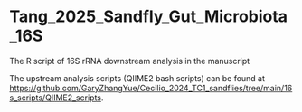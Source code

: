 # Tang_2025_Sandfly_Gut_Microbiota_16S
The R script of 16S rRNA downstream analysis in the manuscript

The upstream analysis scripts (QIIME2 bash scripts) can be found at https://github.com/GaryZhangYue/Cecilio_2024_TC1_sandflies/tree/main/16s_scripts/QIIME2_scripts.
